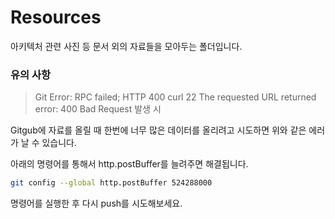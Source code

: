 # Resources

아키텍처 관련 사진 등 문서 외의 자료들을 모아두는 폴더입니다.

### 유의 사항

> Git Error: RPC failed; HTTP 400 curl 22 The requested URL returned error: 400 Bad Request 발생 시

Gitgub에 자료를 올릴 때 한번에 너무 많은 데이터를 올리려고 시도하면 위와 같은 에러가 날 수 있습니다.

아래의 명령어를 통해서 http.postBuffer를 늘려주면 해결됩니다.

```bash
git config --global http.postBuffer 524288000
```

명령어를 실행한 후 다시 push를 시도해보세요.

